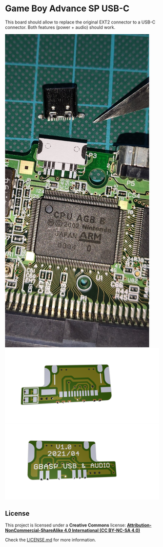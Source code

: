 # Game Boy Advance SP USB-C

This board should allow to replace the original EXT2 connector to a USB-C connector. Both features (power + audio) should work.

![GBASP](https://raw.githubusercontent.com/giltesa/GBA-SP-USB-C/master/3.%20Documentation/Development%20info/GBASP%20Connector.jpg)
![GBASP](https://raw.githubusercontent.com/giltesa/GBA-SP-USB-C/master/4.%20SketchUP/GBASP%20USB-C%20Render%20Top.png)
![GBASP](https://raw.githubusercontent.com/giltesa/GBA-SP-USB-C/master/4.%20SketchUP/GBASP%20USB-C%20Render%20Bottom.png)



## License

This project is licensed under a **Creative Commons** license:
**[Attribution-NonCommercial-ShareAlike 4.0 International (CC BY-NC-SA 4.0) ](https://creativecommons.org/licenses/by-nc-sa/4.0/)**

Check the [LICENSE.md](LICENSE.md) for more information.